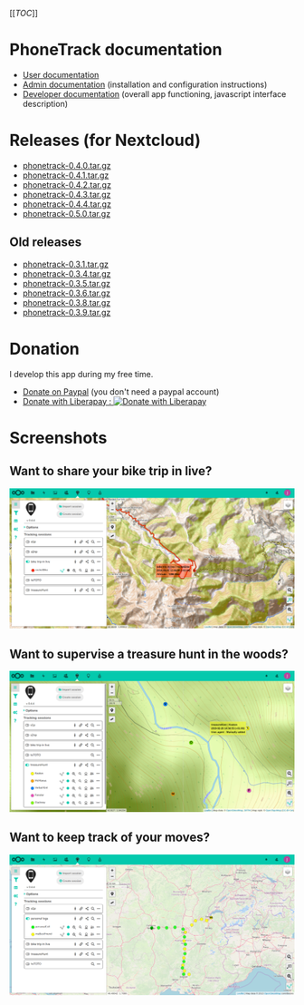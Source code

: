 [[_TOC_]]

# PhoneTrack documentation

* [User documentation](userdoc)
* [Admin documentation](admindoc) (installation and configuration instructions)
* [Developer documentation](devdoc) (overall app functioning, javascript interface description)

# Releases (for Nextcloud)

* [phonetrack-0.4.0.tar.gz](uploads/aa2bc2061b8451285f3c3d826af1c74f/phonetrack-0.4.0.tar.gz)
* [phonetrack-0.4.1.tar.gz](uploads/32a212f0de69a1fd5b8e69ddc119e992/phonetrack-0.4.1.tar.gz)
* [phonetrack-0.4.2.tar.gz](uploads/5ee7133519ad6e7991451fc59c81180f/phonetrack-0.4.2.tar.gz)
* [phonetrack-0.4.3.tar.gz](uploads/1a92460aafca3ba253bc51cc7a52737e/phonetrack-0.4.3.tar.gz)
* [phonetrack-0.4.4.tar.gz](uploads/5489b625951b714ff763fc409d381bd7/phonetrack-0.4.4.tar.gz)
* [phonetrack-0.5.0.tar.gz](uploads/cd7107971aeae92c5ac3aaf0f9c04e94/phonetrack-0.5.0.tar.gz)

## Old releases

* [phonetrack-0.3.1.tar.gz](/uploads/dfa59ece49312f190b205a52ba4dc63a/phonetrack-0.3.1.tar.gz)
* [phonetrack-0.3.4.tar.gz](uploads/564b129ce83b83603bb0476206f92f4b/phonetrack-0.3.4.tar.gz)
* [phonetrack-0.3.5.tar.gz](uploads/e698bf1c2b6f6230e0fdd54b0575e1ac/phonetrack-0.3.5.tar.gz)
* [phonetrack-0.3.6.tar.gz](uploads/b8fb76a345ed8ba65638e65890bfb45e/phonetrack-0.3.6.tar.gz)
* [phonetrack-0.3.8.tar.gz](uploads/6339c14cdaa30ade57e352725d795c9d/phonetrack-0.3.8.tar.gz)
* [phonetrack-0.3.9.tar.gz](uploads/101620a04505ae1b38954a4cb364e68d/phonetrack-0.3.9.tar.gz)

# Donation

I develop this app during my free time.

* [Donate on Paypal](https://www.paypal.com/cgi-bin/webscr?cmd=_s-xclick&hosted_button_id=66PALMY8SF5JE) (you don't need a paypal account)
* [Donate with Liberapay : ![Donate with Liberapay](https://liberapay.com/assets/widgets/donate.svg)](https://liberapay.com/eneiluj/donate)

# Screenshots

## Want to share your bike trip in live?
![p1](uploads/ab2ffce1e08b08466e83e3f0000984f6/p1.png)

## Want to supervise a treasure hunt in the woods?
![p2](uploads/a7ebb0a8e835440581c38ea9bee140a2/p2.png)

## Want to keep track of your moves?
![p3](uploads/d7c06f1269cc376462d60f324e50d698/p3.png)
